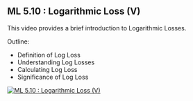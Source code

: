 ## ML 5.10 : Logarithmic Loss (V)

This video provides a brief introduction to Logarithmic Losses.

Outline:

- Definition of Log Loss
- Understanding Log Losses
- Calculating Log Loss
- Significance of Log Loss

[![ML 5.10 : Logarithmic Loss (V)](https://github.com/riyasai22/winter-of-contributing/blob/9db30a9b9d3fce05525a8178b4a15c37d2ab3756/Machine_Learning/Feature_Engineering_and_Performance_Metrices/Assets/log_loss.png)](https://drive.google.com/file/d/13KvCzghKhhVwFq6f5dS7p2FvEtPTlLHo/view?usp=sharing "Logarithmic Loss")
